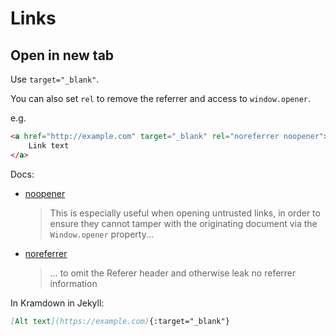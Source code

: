 # Links


## Open in new tab

Use `target="_blank"`.

You can also set `rel` to remove the referrer and access to `window.opener`.

e.g.

```html
<a href="http://example.com" target="_blank" rel="noreferrer noopener">
    Link text
</a>
```

Docs:

- [noopener](https://developer.mozilla.org/en-US/docs/Web/HTML/Link_types/noopener)
    > This is especially useful when opening untrusted links, in order to ensure they cannot tamper with the originating document via the `Window.opener` property...
- [noreferrer](https://developer.mozilla.org/en-US/docs/Web/HTML/Link_types/noreferrer)
    > ... to omit the Referer header and otherwise leak no referrer information

In Kramdown in Jekyll:

```markdown
[Alt text](https://example.com){:target="_blank"}
```
